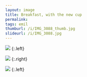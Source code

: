 ```yaml
---
layout: image
title: Breakfast, with the new cup
permalink: 
tags: emil
thumburl: /i/IMG_3088_thumb.jpg
slideurl: /i/IMG_3088.jpg 
---
```

![]({{site.url}}/i/IMG_3085.jpg)
{:.left}

![]({{site.url}}/i/IMG_3087.jpg)
{:.right}

![]({{site.url}}/i/IMG_3088.jpg)
{:.left}
